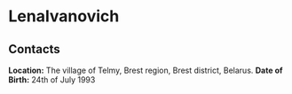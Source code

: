 # LenaIvanovich

## Contacts
**Location:** The village of Telmy, Brest region, Brest district, Belarus.
**Date of Birth:** 24th of July 1993


